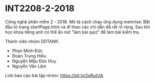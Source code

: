 # INT2208-2-2018
Công nghệ phần mềm 2 - 2018.
Mô tả cách chạy ứng dụng memrise: Bắt đầu từ trang startPage.html và đi theo các chỉ dẫn đã rất rõ ràng. Sau khi học khóa tiếng anh có thể ấn nút "làm bài quiz" để làm bài kiểm tra.

Thành viên nhóm DDTANK:
- Phan Minh Đức
- Đoàn Trung Hiếu
- Nguyễn Mậu Đức Huy
- Nguyễn Văn Lâm

Link báo cáo bài tập nhóm: https://bit.ly/2qRutUA
